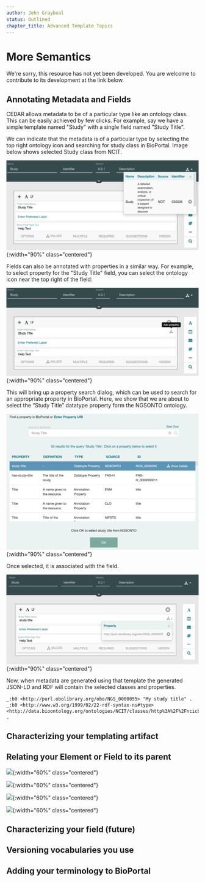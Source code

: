 ```yaml
---
author: John Graybeal
status: Outlined
chapter_title: Advanced Template Topics
---
```

# More Semantics

We're sorry, this resource has not yet been developed. 
You are welcome to contribute to its development at the link below.

## Annotating Metadata and Fields

CEDAR allows metadata to be of a particular type like an ontology class. This can be easily achieved by few clicks. For example, say we have a simple template named "Study" with a single field named "Study Title".

We can indicate that the metadata is of a particular type by selecting the top right ontology icon and searching for study class in BioPortal. Image below shows selected Study class from NCIT.

![](../../../img/userguide/annotate-metadata-with-ontolgy-class-20230303.png){:width="90%" class="centered"}

Fields can also be annotated with properties in a similar way. For example, to select property for the "Study Title" field, you can select the ontology icon near the top right of the field:

![](../../../img/userguide/annotate-fields-with-property-20230303.png){:width="90%" class="centered"}

This will bring up a property search dialog, which can be used to search for an appropriate property in BioPortal.  Here, we show that we are about to select the “Study Title” datatype property form the NGSONTO ontology.

![](../../../img/userguide/property-search-dialog-20230303.png){:width="90%" class="centered"}

Once selected, it is associated with the field.

![](../../../img/userguide/property-associated-with-field-20230303.png){:width="90%" class="centered"}

Now, when metadata are generated using that template the generated JSON-LD and RDF will contain the selected classes and properties.

```
_:b0 <http://purl.obolibrary.org/obo/NGS_0000055> "My study title" .
_:b0 <http://www.w3.org/1999/02/22-rdf-syntax-ns#type> <http://data.bioontology.org/ontologies/NCIT/classes/http%3A%2F%2Fncicb.nci.nih.gov%2Fxml%2Fowl%2FEVS%2FThesaurus.owl%23C63536> .
```


## Characterizing your templating artifact


## Relating your Element or Field to its parent

![](../../../img/userguide/search-for-property-20191229.png){:width="60%" class="centered"}

![](../../../img/userguide/search-for-properties-ontology-details-20191229.png){:width="60%" class="centered"}

![](../../../img/userguide/search-for-property-in-tree-20191229.png){:width="60%" class="centered"}

![](../../../img/userguide/choose-property-20191229.png){:width="60%" class="centered"}



## Characterizing your field (future)


## Versioning vocabularies you use


## Adding your terminology to BioPortal




